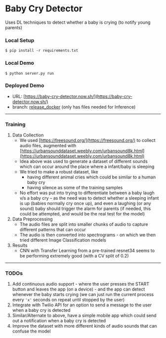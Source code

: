 # Baby Cry Detector
Uses DL techniques to detect whether a baby is crying (to notify young parents)

### Local Setup
```
$ pip install -r requirements.txt
```

### Local Demo
```
$ python server.py run
```

### Deployed Demo
* URL: [https://baby-cry-detector.now.sh/](https://baby-cry-detector.now.sh/)
* branch: [release_docker](https://github.com/navjotts/baby-cry-detector/tree/release_docker) (only has files needed for Inference)

---
### Training
1. Data Collection
    * We used [https://freesound.org/](https://freesound.org/) to collect audio files, augmented with [https://urbansounddataset.weebly.com/urbansound8k.html](https://urbansounddataset.weebly.com/urbansound8k.html)
    * Idea above was used to generate a dataset of different sounds which can occur around the place where a infant/baby is sleeping
    * We tried to make a robust dataset, like
        * having different animal cries which could be similar to a human baby cry
        * having silence as some of the training samples
    * No effort was put into trying to differentiate between a baby laugh v/s a baby cry – as the need was to detect whether a sleeping infant is up (babies normally cry once up), and even a laughing (or any sound) baby should trigger the alarm for parents (if needed, this could be attempted, and would be the real test for the model)
2. Data Preprocessing
    * The audio files are split into smaller chunks of audio to capture different patterns that can occur
    * The audio is then converted into spectrograms - on which we then tried different Image Classification models
3. Results
    * CNN with Transfer Learning from a pre-trained resnet34 seems to be performing extremely good (with a CV split of 0.2)

---
### TODOs
1. Add continuous audio support - where the user presses the START button and leaves the app (on a device) - and the app can detect whenever the baby starts crying (we can just run the current process every `'x'` seconds on repeat until stopped by the user)
2. Integrate with Twilio API for an option to send a message to the user when a baby cry is detected
3. Similar/Alternate to above, have a simple mobile app which could send out a notification when a baby cry is detected
4. Improve the dataset with more different kinds of audio sounds that can confuse the model